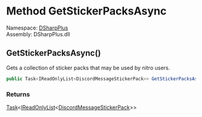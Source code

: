 # Method GetStickerPacksAsync

Namespace: [DSharpPlus](DSharpPlus.md)  
Assembly: DSharpPlus.dll

## <a id="DSharpPlus_DiscordClient_GetStickerPacksAsync"></a>GetStickerPacksAsync\(\)

Gets a collection of sticker packs that may be used by nitro users.

```csharp
public Task<IReadOnlyList<DiscordMessageStickerPack>> GetStickerPacksAsync()
```

### Returns

[Task](https://learn.microsoft.com/dotnet/api/system.threading.tasks.task\-1)<[IReadOnlyList](https://learn.microsoft.com/dotnet/api/system.collections.generic.ireadonlylist\-1)<[DiscordMessageStickerPack](DSharpPlus.Entities.DiscordMessageStickerPack.md)\>\>

